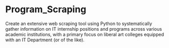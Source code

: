 # Program_Scraping
Create an extensive web scraping tool using Python to systematically gather information on IT internship positions and programs across various academic institutions, with a primary focus on liberal art colleges equipped with an IT Department (or of the like).
